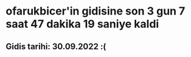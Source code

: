 # ofarukbicer'in gidisine son 3 gun 7 saat 47 dakika 19 saniye kaldi

## Gidis tarihi: 30.09.2022 :(